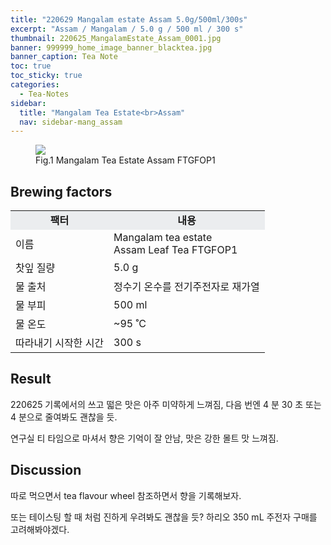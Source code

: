 ```yaml
---
title: "220629 Mangalam estate Assam 5.0g/500ml/300s"
excerpt: "Assam / Mangalam / 5.0 g / 500 ml / 300 s"
thumbnail: 220625_MangalamEstate_Assam_0001.jpg
banner: 999999_home_image_banner_blacktea.jpg
banner_caption: Tea Note
toc: true
toc_sticky: true
categories:
  - Tea-Notes
sidebar:
  title: "Mangalam Tea Estate<br>Assam"
  nav: sidebar-mang_assam
---
```


<figure class="align-center">
  <a href="{{ site.url }}{{ site.baseurl }}/assets/images/220625_MangalamEstate_Assam_0000.png">
  <img src="{{ site.url }}{{ site.baseurl }}/assets/images/220625_MangalamEstate_Assam_0000.png">
  </a>
  <figcaption>
  Fig.1 Mangalam Tea Estate Assam FTGFOP1
  </figcaption>
</figure>

## Brewing factors

<div align="center">
  <table align = "center" >
      <tr bgcolor="#ebedef" align ="center">
      <td><b>팩터</b></td>
      <td><b>내용</b></td>
      </tr>
      <tr>
      <td>이름</td>
      <td>Mangalam tea estate<br>Assam Leaf Tea FTGFOP1</td>
      </tr>
      <tr>
      <td>찻잎 질량</td>
      <td>5.0 g</td>
      </tr>
      <tr>
    <td>물 출처</td>
      <td>정수기 온수를 전기주전자로 재가열</td>
      </tr>
      <tr>
    <td>물 부피</td>
      <td>500 ml</td>
      </tr>
      <tr>
    <td>물 온도</td>
      <td>~95 ˚C</td>
      </tr>
      <tr>
    <td>따라내기 시작한 시간</td>
      <td>300 s</td>
      </tr>
  </table>
</div>

## Result

220625 기록에서의 쓰고 떫은 맛은 아주 미약하게 느껴짐, 다음 번엔 4 분 30 초 또는 4 분으로 줄여봐도 괜찮을 듯.

연구실 티 타임으로 마셔서 향은 기억이 잘 안남, 맛은 강한 몰트 맛 느껴짐.

## Discussion

따로 먹으면서 tea flavour wheel 참조하면서 향을 기록해보자.

또는 테이스팅 할 때 처럼 진하게 우려봐도 괜찮을 듯? 하리오 350 mL 주전자 구매를 고려해봐야겠다.
